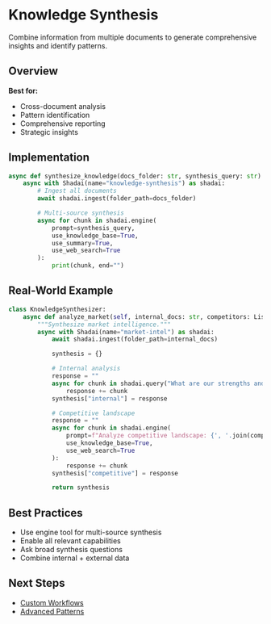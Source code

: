 # Knowledge Synthesis

Combine information from multiple documents to generate comprehensive insights and identify patterns.

## Overview

**Best for:**
- Cross-document analysis
- Pattern identification
- Comprehensive reporting
- Strategic insights

## Implementation

```python
async def synthesize_knowledge(docs_folder: str, synthesis_query: str):
    async with Shadai(name="knowledge-synthesis") as shadai:
        # Ingest all documents
        await shadai.ingest(folder_path=docs_folder)

        # Multi-source synthesis
        async for chunk in shadai.engine(
            prompt=synthesis_query,
            use_knowledge_base=True,
            use_summary=True,
            use_web_search=True
        ):
            print(chunk, end="")
```

## Real-World Example

```python
class KnowledgeSynthesizer:
    async def analyze_market(self, internal_docs: str, competitors: List[str]):
        """Synthesize market intelligence."""
        async with Shadai(name="market-intel") as shadai:
            await shadai.ingest(folder_path=internal_docs)

            synthesis = {}

            # Internal analysis
            response = ""
            async for chunk in shadai.query("What are our strengths and weaknesses?"):
                response += chunk
            synthesis["internal"] = response

            # Competitive landscape
            response = ""
            async for chunk in shadai.engine(
                prompt=f"Analyze competitive landscape: {', '.join(competitors)}",
                use_knowledge_base=True,
                use_web_search=True
            ):
                response += chunk
            synthesis["competitive"] = response

            return synthesis
```

## Best Practices

- Use engine tool for multi-source synthesis
- Enable all relevant capabilities
- Ask broad synthesis questions
- Combine internal + external data

## Next Steps

- [Custom Workflows](custom-workflows.md)
- [Advanced Patterns](../examples/advanced-patterns.md)
